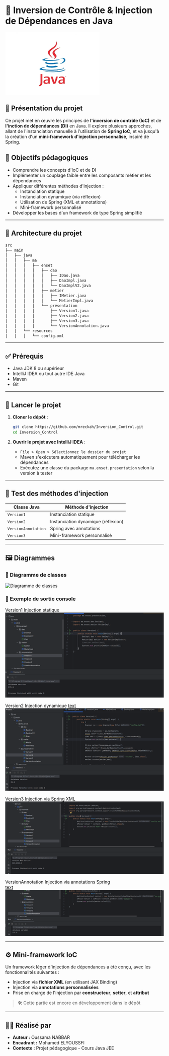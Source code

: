 # 🔄 Inversion de Contrôle & Injection de Dépendances en Java
<img align="center" alt="Illustration" height="200" width="300" src="image.png">

## 🧠 Présentation du projet
Ce projet met en œuvre les principes de **l'inversion de contrôle (IoC)** et de **l'inction de dépendances (DI)** en Java. Il explore plusieurs approches, allant de l'instanciation manuelle à l'utilisation de **Spring IoC**, et va jusqu'à la création d'un **mini-framework d'injection personnalisé**, inspiré de Spring.

## 🎯 Objectifs pédagogiques

- Comprendre les concepts d'IoC et de DI
- Implémenter un couplage faible entre les composants métier et les dépendances
- Appliquer différentes méthodes d'injection :
  - Instanciation statique
  - Instanciation dynamique (via réflexion)
  - Utilisation de Spring (XML et annotations)
  - Mini-framework personnalisé
- Développer les bases d'un framework de type Spring simplifié

---

## 🧱 Architecture du projet

```
src
├── main
│   ├── java
│   │   ├── ma
│   │   │   ├── enset
│   │   │   │   ├── dao
│   │   │   │   │   ├── IDao.java
│   │   │   │   │   ├── DaoImpl.java
│   │   │   │   │   └── DaoImplV2.java
│   │   │   │   ├── metier
│   │   │   │   │   ├── IMetier.java
│   │   │   │   │   └── MetierImpl.java
│   │   │   │   └── présentation
│   │   │   │       ├── Version1.java
│   │   │   │       ├── Version2.java
│   │   │   │       ├── Version3.java
│   │   │   │       └── VersionAnnotation.java
│   │   └── resources
│   │   │   └── config.xml
```

---

## ✅ Prérequis

- Java JDK 8 ou supérieur
- IntelliJ IDEA ou tout autre IDE Java
- Maven
- Git

---

## 🚀 Lancer le projet

1. **Cloner le dépôt** :

   ```bash
   git clone https://github.com/mreckah/Inversion_Control.git
   cd Inversion_Control
   ```

2. **Ouvrir le projet avec IntelliJ IDEA** :
   - `File > Open > Sélectionnez le dossier du projet`
   - Maven s'exécutera automatiquement pour télécharger les dépendances
   - Exécutez une classe du package `ma.enset.presentation` selon la version à tester

---

## 🧪 Test des méthodes d'injection

| Classe Java         | Méthode d'injection                 |
| ------------------- | ----------------------------------- |
| `Version1`          | Instanciation statique              |
| `Version2`          | Instanciation dynamique (réflexion) |
| `VersionAnnotation` | Spring avec annotations             |
| `Version3`          | Mini-framework personnalisé         |

---

## 🖼 Diagrammes

### 🧩 Diagramme de classes

![Diagramme de classes](/images/diagramme_classes.png)

### 📸 Exemple de sortie console
Version1	Injection statique
![alt text](images/image1.png)

Version2	Injection dynamique
[text](README.md) ![text](images/image2.png)

Version3	Injection via Spring XML
![alt text](images/image3.png)

VersionAnnotation	Injection via annotations Spring	
[text](README.md) ![text](images/image.png)

---

## ⚙️ Mini-framework IoC

Un framework léger d'injection de dépendances a été conçu, avec les fonctionnalités suivantes :

- Injection via **fichier XML** (en utilisant JAX Binding)
- Injection via **annotations personnalisées**
- Prise en charge de l'injection par **constructeur**, **setter**, et **attribut**

> 🛠️ Cette partie est encore en développement dans le dépôt

---

## 👨‍💻 Réalisé par

- **Auteur :** Oussama NABBAR
- **Encadrant :** Mohamed ELYOUSSFI
- **Contexte :** Projet pédagogique - Cours Java JEE
